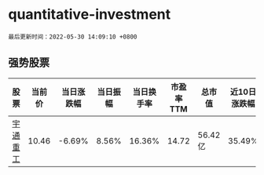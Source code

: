 # quantitative-investment

`最后更新时间：2022-05-30 14:09:10 +0800`

## 强势股票

|股票|当前价|当日涨跌幅|当日振幅|当日换手率|市盈率TTM|总市值|近10日涨跌幅|
|----|----|----|----|----|----|----|----|
|[宇通重工](https://xueqiu.com/S/SH600817)|10.46|-6.69%|8.56%|16.36%|14.72|56.42亿|35.49%|
